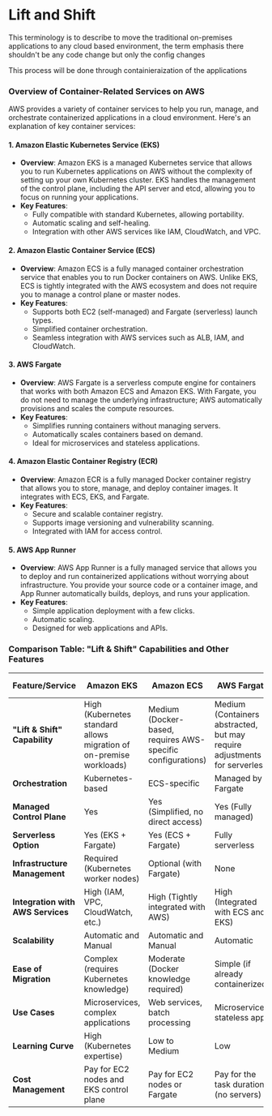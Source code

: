 # Lift and Shift

This terminology is to describe to move the traditional on-premises applications to any cloud based environment, the term emphasis there shouldn't be any code change but only the config changes

This process will be done through containieraization of the applications


### Overview of Container-Related Services on AWS

AWS provides a variety of container services to help you run, manage, and orchestrate containerized applications in a cloud environment. Here's an explanation of key container services:

#### 1. **Amazon Elastic Kubernetes Service (EKS)**
   - **Overview**: Amazon EKS is a managed Kubernetes service that allows you to run Kubernetes applications on AWS without the complexity of setting up your own Kubernetes cluster. EKS handles the management of the control plane, including the API server and etcd, allowing you to focus on running your applications.
   - **Key Features**:
     - Fully compatible with standard Kubernetes, allowing portability.
     - Automatic scaling and self-healing.
     - Integration with other AWS services like IAM, CloudWatch, and VPC.

#### 2. **Amazon Elastic Container Service (ECS)**
   - **Overview**: Amazon ECS is a fully managed container orchestration service that enables you to run Docker containers on AWS. Unlike EKS, ECS is tightly integrated with the AWS ecosystem and does not require you to manage a control plane or master nodes.
   - **Key Features**:
     - Supports both EC2 (self-managed) and Fargate (serverless) launch types.
     - Simplified container orchestration.
     - Seamless integration with AWS services such as ALB, IAM, and CloudWatch.

#### 3. **AWS Fargate**
   - **Overview**: AWS Fargate is a serverless compute engine for containers that works with both Amazon ECS and Amazon EKS. With Fargate, you do not need to manage the underlying infrastructure; AWS automatically provisions and scales the compute resources.
   - **Key Features**:
     - Simplifies running containers without managing servers.
     - Automatically scales containers based on demand.
     - Ideal for microservices and stateless applications.

#### 4. **Amazon Elastic Container Registry (ECR)**
   - **Overview**: Amazon ECR is a fully managed Docker container registry that allows you to store, manage, and deploy container images. It integrates with ECS, EKS, and Fargate.
   - **Key Features**:
     - Secure and scalable container registry.
     - Supports image versioning and vulnerability scanning.
     - Integrated with IAM for access control.

#### 5. **AWS App Runner**
   - **Overview**: AWS App Runner is a fully managed service that allows you to deploy and run containerized applications without worrying about infrastructure. You provide your source code or a container image, and App Runner automatically builds, deploys, and runs your application.
   - **Key Features**:
     - Simple application deployment with a few clicks.
     - Automatic scaling.
     - Designed for web applications and APIs.

### Comparison Table: "Lift & Shift" Capabilities and Other Features

| Feature/Service          | Amazon EKS                   | Amazon ECS                   | AWS Fargate                  | Amazon ECR                   | AWS App Runner              |
|--------------------------|------------------------------|------------------------------|------------------------------|------------------------------|-----------------------------|
| **"Lift & Shift" Capability** | High (Kubernetes standard allows migration of on-premise workloads) | Medium (Docker-based, requires AWS-specific configurations) | Medium (Containers abstracted, but may require adjustments for serverless) | N/A (Registry service only) | Low (More suited for new applications rather than lift-and-shift) |
| **Orchestration**        | Kubernetes-based             | ECS-specific                 | Managed by Fargate           | N/A                         | N/A                         |
| **Managed Control Plane**| Yes                          | Yes (Simplified, no direct access) | Yes (Fully managed)          | N/A                         | Yes                         |
| **Serverless Option**    | Yes (EKS + Fargate)          | Yes (ECS + Fargate)          | Fully serverless             | N/A                         | Fully managed              |
| **Infrastructure Management** | Required (Kubernetes worker nodes) | Optional (with Fargate)      | None                         | N/A                         | None                        |
| **Integration with AWS Services** | High (IAM, VPC, CloudWatch, etc.) | High (Tightly integrated with AWS) | High (Integrated with ECS and EKS) | High (Integrated with ECS/EKS) | Medium                     |
| **Scalability**          | Automatic and Manual         | Automatic and Manual         | Automatic                    | N/A                         | Automatic                  |
| **Ease of Migration**    | Complex (requires Kubernetes knowledge) | Moderate (Docker knowledge required) | Simple (if already containerized) | N/A                        | Simple (for web apps)      |
| **Use Cases**            | Microservices, complex applications | Web services, batch processing | Microservices, stateless apps | Storing container images   | Web applications, APIs     |
| **Learning Curve**       | High (Kubernetes expertise)  | Low to Medium                | Low                          | Low                         | Low                         |
| **Cost Management**      | Pay for EC2 nodes and EKS control plane | Pay for EC2 nodes or Fargate | Pay for the task duration (no servers) | Storage costs (per GB)    | Pay for usage              |
